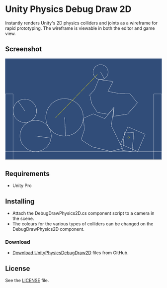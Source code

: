 # Unity Physics Debug Draw 2D

Instantly renders Unity's 2D physics colliders and joints as a wireframe for rapid prototyping. The wireframe is viewable in both the editor and game view.

## Screenshot

![Screenshot](https://raw.githubusercontent.com/AllanBishop/UnityPhysicsDebugDraw2D/master/screenshot.png "Screenshot")

## Requirements

 - Unity Pro

## Installing

- Attach the DebugDrawPhysics2D.cs component script to a camera in the scene.
- The colours for the various types of colliders can be changed on the DebugDrawPhysics2D component.

### Download

- [Download UnityPhysicsDebugDraw2D](https://github.com/AllanBishop/UnityPhysicsDebugDraw2D/archive/master.zip) files from GitHub.


## License

See the [LICENSE](https://github.com/AllanBishop/UnityPhysicsDebugDraw2D/blob/master/LICENSE.md) file.